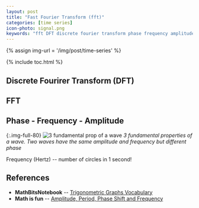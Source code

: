 ```yaml
---
layout: post
title: "Fast Fourier Transform (fft)"
categories: [time series]
icon-photo: signal.png
keywords: "fft DFT discrete fourier transform phase frequency amplitude 3 properties of a wave fundamental"
---
```


{% assign img-url = '/img/post/time-series' %}

{% include toc.html %}

## Discrete Fourirer Transform (DFT)

## FFT

## Phase - Frequency - Amplitude

{:.img-full-80}
![3 fundamental prop of a wave]({{img-url}}/wave_prop.jpg)
_3 fundamental properties of a wave. Two waves have the same amplitude and frequency but different phase_

Frequency (Hertz) -- number of circles in 1 second!

## References

- **MathBitsNotebook** -- [Trigonometric Graphs Vocabulary](https://mathbitsnotebook.com/Algebra2/TrigGraphs/TGTrigVocab.html)
- **Math is fun** -- [Amplitude, Period, Phase Shift and Frequency](https://www.mathsisfun.com/algebra/amplitude-period-frequency-phase-shift.html)